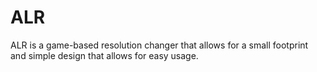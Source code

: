 # ALR
ALR is a game-based resolution changer that allows for a small footprint and simple design that allows for easy usage.
